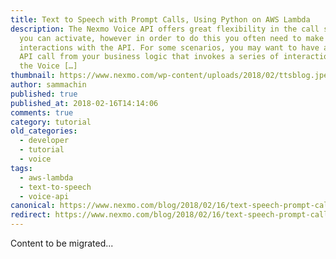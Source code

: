 ```yaml
---
title: Text to Speech with Prompt Calls, Using Python on AWS Lambda
description: The Nexmo Voice API offers great flexibility in the call scenarios
  you can activate, however in order to do this you often need to make several
  interactions with the API. For some scenarios, you may want to have a single
  API call from your business logic that invokes a series of interactions with
  the Voice […]
thumbnail: https://www.nexmo.com/wp-content/uploads/2018/02/ttsblog.jpeg
author: sammachin
published: true
published_at: 2018-02-16T14:14:06
comments: true
category: tutorial
old_categories:
  - developer
  - tutorial
  - voice
tags:
  - aws-lambda
  - text-to-speech
  - voice-api
canonical: https://www.nexmo.com/blog/2018/02/16/text-speech-prompt-calls-using-python-aws-lambda-dr
redirect: https://www.nexmo.com/blog/2018/02/16/text-speech-prompt-calls-using-python-aws-lambda-dr
---
```

Content to be migrated...